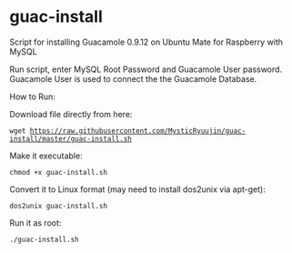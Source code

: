 # guac-install
Script for installing Guacamole 0.9.12 on Ubuntu Mate for Raspberry with MySQL

Run script, enter MySQL Root Password and Guacamole User password. Guacamole User is used to connect the the Guacamole Database.

How to Run:

Download file directly from here:

<code>wget https://raw.githubusercontent.com/MysticRyuujin/guac-install/master/guac-install.sh</code>

Make it executable:

<code>chmod +x guac-install.sh</code>

Convert it to Linux format (may need to install dos2unix via apt-get):

<code>dos2unix guac-install.sh</code>

Run it as root:

<code>./guac-install.sh</code>
